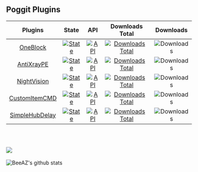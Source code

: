 ## Poggit Plugins

Plugins | State | API | Downloads Total | Downloads |
| :-----: | :---: | :-: | :-------------: | :-------: |
| [OneBlock](https://github.com/BeeAZZ/OneBlock-PM4) | [![State](https://poggit.pmmp.io/shield.state/OneBlock)](https://poggit.pmmp.io/p/OneBlock) | [![API](https://poggit.pmmp.io/shield.api/OneBlock)](https://poggit.pmmp.io/p/OneBlock) | [![Downloads Total](https://poggit.pmmp.io/shield.dl.total/OneBlock)](https://poggit.pmmp.io/p/OneBlock) | ![Downloads](https://poggit.pmmp.io/shield.dl/OneBlock)
| [AntiXrayPE](https://github.com/BeeAZZ/AntiXrayPE) | [![State](https://poggit.pmmp.io/shield.state/AntiXrayPE)](https://poggit.pmmp.io/p/AntiXrayPE) | [![API](https://poggit.pmmp.io/shield.api/AntiXrayPE)](https://poggit.pmmp.io/p/AntiXrayPE) | [![Downloads Total](https://poggit.pmmp.io/shield.dl.total/AntiXrayPE)](https://poggit.pmmp.io/p/AntiXrayPE) | ![Downloads](https://poggit.pmmp.io/shield.dl/AntiXrayPE)
| [NightVision](https://github.com/BeeAZZ/NightVision) | [![State](https://poggit.pmmp.io/shield.state/NightVision)](https://poggit.pmmp.io/p/NightVision) | [![API](https://poggit.pmmp.io/shield.api/NightVision)](https://poggit.pmmp.io/p/NightVision) | [![Downloads Total](https://poggit.pmmp.io/shield.dl.total/NightVision)](https://poggit.pmmp.io/p/NightVision) | ![Downloads](https://poggit.pmmp.io/shield.dl/NightVision)
| [CustomItemCMD](https://github.com/BeeAZZ/CustomItemCMD) | [![State](https://poggit.pmmp.io/shield.state/CustomItemCMD)](https://poggit.pmmp.io/p/CustomItemCMD) | [![API](https://poggit.pmmp.io/shield.api/CustomItemCMD)](https://poggit.pmmp.io/p/CustomItemCMD) | [![Downloads Total](https://poggit.pmmp.io/shield.dl.total/CustomItemCMD)](https://poggit.pmmp.io/p/CustomItemCMD) | ![Downloads](https://poggit.pmmp.io/shield.dl/CustomItemCMD)
| [SimpleHubDelay](https://github.com/BeeAZZ/SimpleHubDelay) | [![State](https://poggit.pmmp.io/shield.state/SimpleHubDelay)](https://poggit.pmmp.io/p/SimpleHubDelay) | [![API](https://poggit.pmmp.io/shield.api/SimpleHubDelay)](https://poggit.pmmp.io/p/SimpleHubDelay) | [![Downloads Total](https://poggit.pmmp.io/shield.dl.total/SimpleHubDelay)](https://poggit.pmmp.io/p/SimpleHubDelay) | ![Downloads](https://poggit.pmmp.io/shield.dl/SimpleHubDelay)

<br>

![](https://komarev.com/ghpvc/?username=BeeAZZ&color=green)
---
![BeeAZ's github stats](https://github-readme-stats.vercel.app/api/?username=BeeAZZ&show_icons=true&hide_border=true&theme=algolia&count_private=true)
<!--
